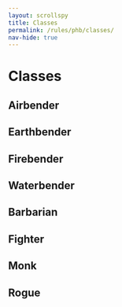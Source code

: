 ```yaml
---
layout: scrollspy 
title: Classes
permalink: /rules/phb/classes/
nav-hide: true
---
```


<h1 id="classes" class="center-title">
Classes
</h1>

<div class="class-flex">
<div class="classtile air">
    <h2>Airbender</h2>
    <p class="new"></p>
    <a href="./airbender">
        <span class="classLink"></span>
    </a>
</div>

<div class="classtile earth">
    <h2>Earthbender</h2>
    <p class="new"></p>
    <a href="./earthbender">
        <span class="classLink"></span>
    </a>
</div>

<div class="classtile fire">
    <h2>Firebender</h2>
    <p class="new"></p>
    <a href="./firebender">
        <span class="classLink"></span>
    </a>
</div>

<div class="classtile water">
    <h2>Waterbender</h2>
    <p class="new"></p>
    <a href="./waterbender">
        <span class="classLink"></span>
    </a>
</div>

<div class="classtile">
    <h2>Barbarian</h2>
    <a href="./barbarian">
        <span class="classLink"></span>
    </a>
</div>

<div class="classtile">
    <h2>Fighter</h2>
    <a href="./fighter">
        <span class="classLink"></span>
    </a>
</div>

<div class="classtile">
    <h2>Monk</h2>
    <p class="change"></p>
    <a href="./monk">
        <span class="classLink"></span>
    </a>
</div>

<div class="classtile">
    <h2>Rogue</h2>
    <a href="./rogue">
        <span class="classLink"></span>
    </a>
</div>

</div>